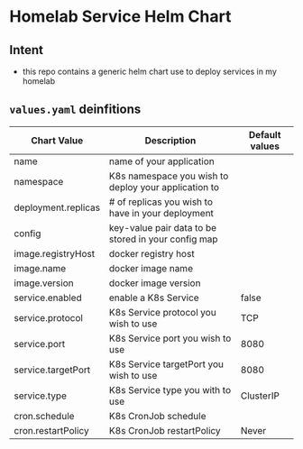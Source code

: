 # Homelab Service Helm Chart
## Intent
- this repo contains a generic helm chart use to deploy services in my homelab

## `values.yaml` deinfitions
| Chart Value         | Description                                          | Default values |
|---------------------|------------------------------------------------------|----------------|
| name                | name of your application                             |                |
| namespace           | K8s namespace you wish to deploy your application to |                |
| deployment.replicas | # of replicas you wish to have in your deployment    |                |
| config              | key-value pair data to be stored in your config map  |                |
| image.registryHost  | docker registry host                                 |                |
| image.name          | docker image name                                    |                |
| image.version       | docker image version                                 |                |
| service.enabled     | enable a K8s Service                                 | false          |
| service.protocol    | K8s Service protocol you wish to use                 | TCP            |
| service.port        | K8s Service port you wish to use                     | 8080           |
| service.targetPort  | K8s Service targetPort you wish to use               | 8080           |
| service.type        | K8s Service type you with to use                     | ClusterIP      |
| cron.schedule       | K8s CronJob schedule                                 |                |
| cron.restartPolicy  | K8s CronJob restartPolicy                            | Never          |
